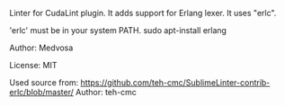Linter for CudaLint plugin.
It adds support for Erlang lexer.
It uses "erlc".

'erlc' must be in your system PATH.
sudo apt-install erlang

Author: Medvosa

License: MIT

Used source from: https://github.com/teh-cmc/SublimeLinter-contrib-erlc/blob/master/
Author: teh-cmc
